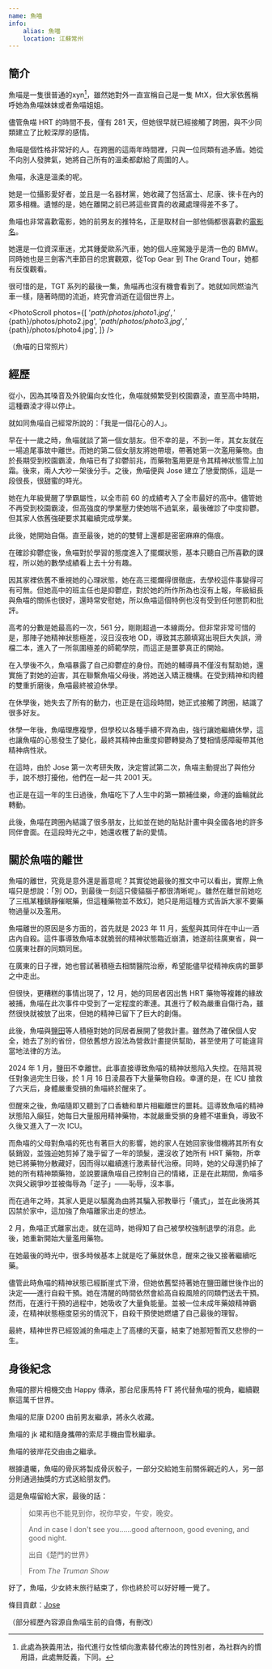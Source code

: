```yaml
---
name: 魚喵
info:
    alias: 魚喵
    location: 江蘇常州
---
```


## 簡介

魚喵是一隻很普通的xyn[^1]，雖然她對外一直宣稱自己是一隻 MtX，但大家依舊稱呼她為魚喵妹妹或者魚喵姐姐。

儘管魚喵 HRT 的時間不長，僅有 281 天，但她很早就已經接觸了跨圈，與不少同類建立了比較深厚的感情。

魚喵是個性格非常好的人。在跨圈的這兩年時間裡，只與一位同類有過矛盾。她從不向別人發脾氣，她將自己所有的溫柔都獻給了周圍的人。

魚喵，永遠是溫柔的呢。

她是一位攝影愛好者，並且是一名器材黨，她收藏了包括富士、尼康、徠卡在內的眾多相機。遺憾的是，她在離開之前已將這些寶貴的收藏處理得差不多了。

魚喵也非常喜歡電影，她的前男友的推特名，正是取材自一部他倆都很喜歡的[電影名](https://zh.wikipedia.org/zh-tw/%E5%96%AC%E7%91%9F%E8%88%87%E8%99%8E%E8%88%87%E9%AD%9A%E7%BE%A4)。

她還是一位資深車迷，尤其鍾愛歐系汽車，她的個人座駕幾乎是清一色的 BMW。同時她也是三劍客汽車節目的忠實觀眾，從Top Gear 到 The Grand Tour，她都有反復觀看。

很可惜的是，TGT 系列的最後一集，魚喵再也沒有機會看到了。她就如同燃油汽車一樣，隨著時間的流逝，終究會消逝在這個世界上。

<PhotoScroll photos={[
'${path}/photos/photo1.jpg',
'${path}/photos/photo2.jpg',
'${path}/photos/photo3.jpg',
'${path}/photos/photo4.jpg',
]} />

（魚喵的日常照片）

## 經歷

從小，因為其嗓音及外貌偏向女性化，魚喵就頻繁受到校園霸淩，直至高中時期，這種霸淩才得以停止。

就如同魚喵自己經常所說的：「我是一個花心的人」。

早在十一歲之時，魚喵就談了第一個女朋友。但不幸的是，不到一年，其女友就在一場追尾事故中離世。而她的第二個女朋友將她帶壞，帶著她第一次濫用藥物。由於長期受到校園霸淩，魚喵已有了抑鬱前兆，而藥物濫用更是令其精神狀態雪上加霜。後來，兩人大吵一架後分手。之後，魚喵便與 Jose 建立了戀愛關係，這是一段很長，很甜蜜的時光。

她在九年級覺醒了學霸屬性，以全市前 60 的成績考入了全市最好的高中。儘管她不再受到校園霸淩，但高強度的學業壓力使她喘不過氣來，最後確診了中度抑鬱。但其家人依舊強硬要求其繼續完成學業。

此後，她開始自傷。直至最後，她的的雙臂上還都是密密麻麻的傷痕。

在確診抑鬱症後，魚喵對於學習的態度進入了擺爛狀態，基本只聽自己所喜歡的課程，所以她的數學成績看上去十分有趣。

因其家裡依舊不重視她的心理狀態，她在高三擺爛得很徹底，去學校這件事變得可有可無。但她高中的班主任也是抑鬱症，對於她的所作所為也沒有上報，年級組長與魚喵的關係也很好，還時常安慰她，所以魚喵這個特例也沒有受到任何懲罰和批評。

高考的分數是她最高的一次，561 分，剛剛超過一本線兩分。但非常非常可惜的是，那陣子她精神狀態極差，沒日沒夜地 OD，導致其志願填寫出現巨大失誤，滑檔二本，進入了一所氛圍極差的師範學院，而這正是噩夢真正的開始。

在入學後不久，魚喵暴露了自己抑鬱症的身份。而她的輔導員不僅沒有幫助她，還實施了對她的迫害，其在聯繫魚喵父母後，將她送入矯正機構。在受到精神和肉體的雙重折磨後，魚喵最終被迫休學。

在休學後，她失去了所有的動力，也正是在這段時間，她正式接觸了跨圈，結識了很多好友。

休學一年後，魚喵理應複學，但學校以各種手續不齊為由，強行讓她繼續休學，這也讓魚喵的心態發生了變化，最終其精神由重度抑鬱轉變為了雙相情感障礙帶其他精神病性狀。

在這時，由於 Jose 第一次考研失敗，決定嘗試第二次，魚喵主動提出了與他分手，說不想打擾他，他們在一起一共 2001 天。

也正是在這一年的生日過後，魚喵吃下了人生中的第一顆補佳樂，命運的齒輪就此轉動。

此後，魚喵在跨圈內結識了很多朋友，比如並在她的貼貼計畫中與全國各地的許多同伴會面。在這段時光之中，她還收穫了新的愛情。

## 關於魚喵的離世

魚喵的離世，究竟是意外還是蓄意呢？其實從她最後的推文中可以看出，實際上魚喵只是想說：「別 OD，到最後一刻這只傻貓腦子都很清晰呢」。雖然在離世前她吃了三瓶某種鎮靜催眠藥，但這種藥物並不致幻，她只是用這種方式告訴大家不要藥物過量以及濫用。

魚喵離世的原因是多方面的，首先就是 2023 年 11 月，[紫壑](https://one-among.us/profile/Weideriche_/)與其同伴在中山一酒店內自殺。這件事導致魚喵本就脆弱的精神狀態臨近崩潰，她遂前往廣東省，與一位廣東社群的同類同居。

在廣東的日子裡，她也嘗試著積極去相關醫院治療，希望能儘早從精神疾病的噩夢之中走出。

但很快，更糟糕的事情出現了，12 月，她的同居者因出售 HRT 藥物等複雜的緣故被捕，魚喵在此次事件中受到了一定程度的牽連。其進行了較為嚴重自傷行為，雖然很快就被放了出來，但她的精神已留下了巨大的創傷。

此後，魚喵與[鹽田](https://one-among.us/profile/SS3B_0016)等人積極對她的同居者展開了營救計畫。雖然為了確保個人安全，她去了別的省份，但依舊想方設法為營救計畫提供幫助，甚至使用了可能違背當地法律的方法。

2024 年 1 月，鹽田不幸離世。此事直接導致魚喵的精神狀態陷入失控。在陪其現任對象過完生日後，於 1 月 16 日淩晨吞下大量藥物自殺。幸運的是，在 ICU 搶救了六天后，身體嚴重受損的魚喵終於醒來了。

但醒來之後，魚喵隨即又聽到了口香糖和單片相繼離世的噩耗。這導致魚喵的精神狀態陷入癲狂，她每日大量服用精神藥物，本就嚴重受損的身體不堪重負，導致不久後又進入了一次 ICU。

<!-- 待單片的條目完成後，此處應添加連結 -->
<!-- [單片](https://one-among.us/profile/interrgened) -->

而魚喵的父母對魚喵的死也有著巨大的影響，她的家人在她回家後借機將其所有女裝銷毀，並強迫她剪掉了幾乎留了一年的頭髮，還沒收了她所有 HRT 藥物，所幸她已將藥物分散藏好，因而得以繼續進行激素替代治療。同時，她的父母還扔掉了她的所有精神類藥物，並說要讓魚喵自己控制自己的情緒，正是在此期間，魚喵多次與父親爭吵並被侮辱為「逆子」——恥辱，沒本事。

而在過年之時，其家人更是以驅魔為由將其騙入邪教舉行「儀式」，並在此後將其囚禁於家中，這加強了魚喵離家出走的想法。

2 月，魚喵正式離家出走。就在這時，她得知了自己被學校強制退學的消息。此後，她重新開始大量濫用藥物。

在她最後的時光中，很多時候基本上就是吃了藥就休息，醒來之後又接著繼續吃藥。

儘管此時魚喵的精神狀態已經斷崖式下滑，但她依舊堅持著她在鹽田離世後作出的決定——進行自殺干預。她在清醒的時間依然會給高自殺風險的同類們送去干預。然而，在進行干預的過程中，她吸收了大量負能量。並被一位未成年藥娘精神霸淩，在精神狀態極度惡劣的情況下，自殺干預使她燃燼了自己最後的理智。

最終，精神世界已經毀滅的魚喵走上了高樓的天臺，結束了她那短暫而又悲慘的一生。

## 身後紀念

魚喵的膠片相機交由 Happy 傳承，那台尼康馬特 FT 將代替魚喵的視角，繼續觀察這萬千世界。

魚喵的尼康 D200 由前男友繼承，將永久收藏。

魚喵的 jk 裙和隨身攜帶的索尼手機由雪秋繼承。

魚喵的彼岸花交由由之繼承。

根據遺囑，魚喵的骨灰將製成骨灰骰子，一部分交給她生前關係親近的人，另一部分則通過抽獎的方式送給朋友們。

這是魚喵留給大家，最後的話：

> 如果再也不能見到你，祝你早安，午安，晚安。
>
> And in case I don't see you……good afternoon, good evening, and good night.
>
> 出自《楚門的世界》
>
> From *The Truman Show*

好了，魚喵，少女終末旅行結束了，你也終於可以好好睡一覺了。

條目貢獻：[Jose](https://twitter.com/JoseToYuToMiao)

（部分經歷內容源自魚喵生前的自傳，有刪改）
[^1]: 此處為狹義用法，指代進行女性傾向激素替代療法的跨性別者，為社群內的慣用語，此處無貶義，下同。  
